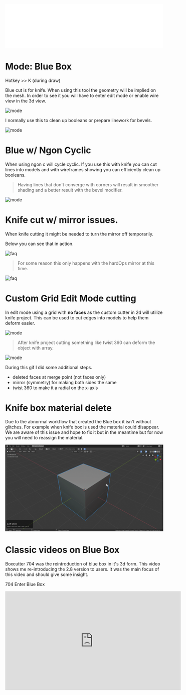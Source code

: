 
![header](img/banner.gif)

# Mode: Blue Box

Hotkey >> K (during draw)

Blue cut is for knife. When using this tool the geometry will be implied on the mesh. In order to see it you will have to enter edit mode or enable wire view in the 3d view.

![mode](img/modes/m23.gif)

I normally use this to clean up booleans or prepare linework for bevels.

![mode](img/modes/m24.gif)

# Blue w/ Ngon Cyclic

When using ngon c will cycle cyclic. If you use this with knife you can cut lines into models and with wireframes showing you can efficiently clean up booleans.

> Having lines that don't converge with corners will result in smoother shading and a better result with the bevel modifier.

![mode](img/modes/m25.gif)

# Knife cut w/ mirror issues.

When knife cutting it might be needed to turn the mirror off temporarily.

Below you can see that in action.

![faq](img/faq/f8.gif)

> For some reason this only happens with the hardOps mirror at this time.

![faq](img/faq/f9.gif)

# Custom Grid Edit Mode cutting

In edit mode using a grid with **no faces** as the custom cutter in 2d will utilize knife project. This can be used to cut edges into models to help them deform easier.   

![mode](img/modes/m47.gif)

> After knife project cutting something like twist 360 can deform the object with array.

![mode](img/modes/m48.gif)

During this gif I did some additional steps.

- deleted faces at merge point (not faces only)
- mirror (symmetry) for making both sides the same
- twist 360 to make it a radial on the x-axis



# Knife box material delete

Due to the abnormal workflow that created the Blue box it isn't without glitches. For example when knife box is used the material could disappear.
We are aware of this issue and hope to fix it but in the meantime but for now you will need to reassign the material.

![faq](img/faq/f28.gif)


# Classic videos on Blue Box

Boxcutter 704 was the reintroduction of blue box in it's 3d form. This video shows me re-introducing the 2.8 version to users. It was the main focus of this video and should give some insight.

704 Enter Blue Box

<iframe width="560" height="315" src="https://www.youtube.com/embed/BJ7P2n1cAFY" frameborder="0" allowfullscreen></iframe>
